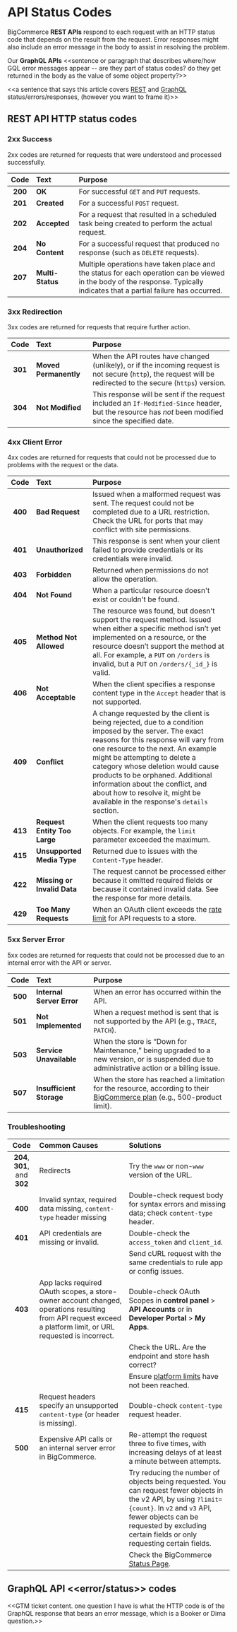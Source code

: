 # API Status Codes


BigCommerce **REST APIs** respond to each request with an HTTP status code that depends on the result from the request. Error responses might also include an error message in the body to assist in resolving the problem.

Our **GraphQL APIs** <<sentence or paragraph that describes where/how GQL error messages appear -- are they part of status codes? do they get returned in the body as the value of some object property?>>

<<a sentence that says this article covers [REST](#rest-api-http-status-codes) and [GraphQL](#SECTION-LINK) status/errors/responses, (however you want to frame it)>>

## REST API HTTP status codes
### 2xx Success 

2xx codes are returned for requests that were understood and processed successfully.

| Code | Text | Purpose |
|:----:|:-----|:--------|
| **200** | **OK** | For successful `GET` and `PUT` requests. |
| **201** | **Created** | For a successful `POST` request. |
| **202** | **Accepted** | For a request that resulted in a scheduled task being created to perform the actual request. |
| **204** | **No Content** | For a successful request that produced no response (such as `DELETE` requests). |
| **207** | **Multi-Status** | Multiple operations have taken place and the status for each operation can be viewed in the body of the response. Typically indicates that a partial failure has occurred.|

### 3xx Redirection 

3xx codes are returned for requests that require further action.

| Code | Text | Purpose |
|:----:|:-----|:--------|
| **301** | **Moved Permanently** | When the API routes have changed (unlikely), or if the incoming request is not secure (`http`), the request will be redirected to the secure (`https`) version. |
| **304** | **Not Modified** | This response will be sent if the request included an `If-Modified-Since` header, but the resource has *not* been modified since the specified date.|

### 4xx Client Error 

4xx codes are returned for requests that could not be processed due to problems with the request or the data.

| Code | Text | Purpose |
|:----:|:-----|:--------|
| **400** | **Bad Request** | Issued when a malformed request was sent. The request could not be completed due to a URL restriction. Check the URL for ports that may conflict with site permissions. |
| **401** | **Unauthorized** | This response is sent when your client failed to provide credentials or its credentials were invalid. |
| **403** | **Forbidden** | Returned when permissions do not allow the operation. |
| **404** | **Not Found** | When a particular resource doesn't exist or couldn't be found. |
| **405** | **Method Not Allowed** | The resource was found, but doesn't support the request method. Issued when either a specific method isn’t yet implemented on a resource, or the resource doesn’t support the method at all. For example, a `PUT` on `/orders` is invalid, but a `PUT` on `/orders/{_id_}` is valid. |
| **406** | **Not Acceptable** | When the client specifies a response content type in the `Accept` header that is not supported. |
| **409** | **Conflict** | A change requested by the client is being rejected, due to a condition imposed by the server. The exact reasons for this response will vary from one resource to the next. An example might be attempting to delete a category whose deletion would cause products to be orphaned. Additional information about the conflict, and about how to resolve it, might be available in the response's `details` section. |
| **413** | **Request Entity Too Large** | When the client requests too many objects. For example, the `limit` parameter exceeded the maximum. |
| **415** | **Unsupported Media Type** | Returned due to issues with the `Content-Type` header.  |
| **422** | **Missing or Invalid Data** | The request cannot be processed either because it omitted required fields or because it contained invalid data. See the response for more details. |
| **429** | **Too Many Requests** | When an OAuth client exceeds the [rate limit](/api-docs/getting-started/basics/best-practices#best-practices_rate-limits) for API requests to a store. |

### 5xx Server Error 

5xx codes are returned for requests that could not be processed due to an internal error with the API or server.

| Code | Text | Purpose |
|:----:|:-----|:--------|
| **500** | **Internal Server Error** | When an error has occurred within the API. |
| **501** | **Not Implemented** | When a request method is sent that is not supported by the API (e.g., `TRACE`, `PATCH`). |
| **503** | **Service Unavailable** | When the store is “Down for Maintenance,” being upgraded to a new version, or is suspended due to administrative action or a billing issue.|
| **507** | **Insufficient Storage** | When the store has reached a limitation for the resource, according to their [BigCommerce plan](https://support.bigcommerce.com/s/article/Pricing#plan-features) (e.g., 500-product limit). |

### Troubleshooting

| Code | Common Causes | Solutions |
|:----:|:--------------|:----------|
|**204**, **301**, and **302**|Redirects| Try the `www` or non-`www` version of the URL. |
|**400**|Invalid syntax, required data missing, `content-type` header missing|Double-check request body for syntax errors and missing data; check `content-type` header.|
|**401** |API credentials are missing or invalid.|Double-check the `access_token` and `client_id`.|
|||Send cURL request with the same credentials to rule app or config issues.|
|**403**| App lacks required OAuth scopes, a store-owner account changed, operations resulting from API request exceed a platform limit, or URL requested is incorrect.|Double-check OAuth Scopes in **control panel** > **API Accounts** or in **Developer Portal** > **My Apps**.|
|||Check the URL. Are the endpoint and store hash correct?|
|||Ensure [platform limits](https://support.bigcommerce.com/s/article/Platform-Limits#product-catalog-limits) have not been reached.|
|**415**| Request headers specify an unsupported `content-type` (or header is missing).|Double-check `content-type` request header.|
|**500**|Expensive API calls or an internal server error in BigCommerce.|Re-attempt the request three to five times, with increasing delays of at least a minute between attempts.|
|||Try reducing the number of objects being requested. You can request fewer objects in the v2 API, by using `?limit={count}`. In  `v2` and `v3` API, fewer objects can be requested by excluding certain fields or only requesting certain fields.|
||| Check the BigCommerce [Status Page](https://status.bigcommerce.com/).|

## GraphQL API <<error/status>> codes

<<GTM ticket content. one question I have is what the HTTP code is of the GraphQL response that bears an error message, which is a Booker or Dima question.>>
